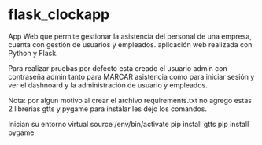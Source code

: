# flask_clockapp
App Web que permite gestionar la asistencia del personal de una empresa, cuenta con gestión de usuarios y empleados. aplicación web realizada con Python y Flask.

Para realizar pruebas por defecto esta creado el usuario admin con contraseña admin tanto para MARCAR asistencia como para iniciar sesión y ver el dashnoard y la administración de usuario y empleados.

Nota: por algun motivo al crear el archivo requirements.txt no agrego estas 2 librerias gtts y pygame para instalar les dejo los comandos.

Inician su entorno virtual source /env/bin/activate
pip install gtts
pip install pygame
